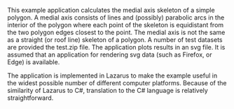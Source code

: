 This example application calculates the medial axis skeleton of a simple polygon. A medial axis consists of lines and (possibly) parabolic arcs in the interior of the polygon where each point of the skeleton is equidistant from the two polygon edges closest to the point. The medial axis is not the same as a straight (or roof line) skeleton of a polygon. A number of test datasets are provided the test.zip file. The application plots results in an svg file. It is assumed that an application for rendering svg data (such as Firefox, or Edge) is available.

The application is implemented in Lazarus to make the example useful in the widest possible number of different computer platforms. Because of the similarity of Lazarus to C#, translation to the C# language is relatively straightforward.
